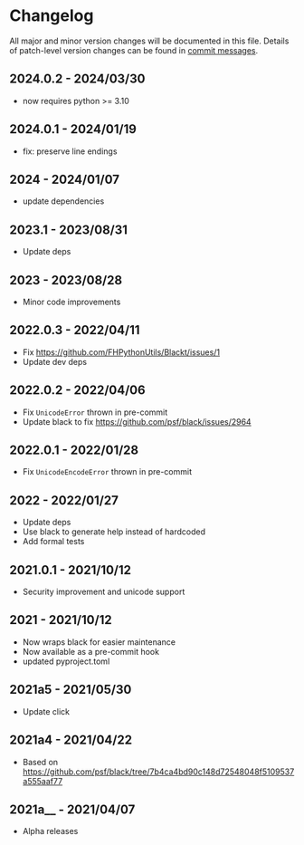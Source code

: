 # Changelog

All major and minor version changes will be documented in this file. Details of
patch-level version changes can be found in [commit messages](../../commits/master).

## 2024.0.2 - 2024/03/30

- now requires python >= 3.10

## 2024.0.1 - 2024/01/19

- fix: preserve line endings

## 2024 - 2024/01/07

- update dependencies

## 2023.1 - 2023/08/31

- Update deps

## 2023 - 2023/08/28

- Minor code improvements

## 2022.0.3 - 2022/04/11

- Fix https://github.com/FHPythonUtils/Blackt/issues/1
- Update dev deps

## 2022.0.2 - 2022/04/06

- Fix `UnicodeError` thrown in pre-commit
- Update black to fix https://github.com/psf/black/issues/2964

## 2022.0.1 - 2022/01/28

- Fix `UnicodeEncodeError` thrown in pre-commit

## 2022 - 2022/01/27

- Update deps
- Use black to generate help instead of hardcoded
- Add formal tests

## 2021.0.1 - 2021/10/12

- Security improvement and unicode support

## 2021 - 2021/10/12

- Now wraps black for easier maintenance
- Now available as a pre-commit hook
- updated pyproject.toml

## 2021a5 - 2021/05/30

- Update click

## 2021a4 - 2021/04/22

- Based on https://github.com/psf/black/tree/7b4ca4bd90c148d72548048f5109537a555aaf77

## 2021a__ - 2021/04/07

- Alpha releases
